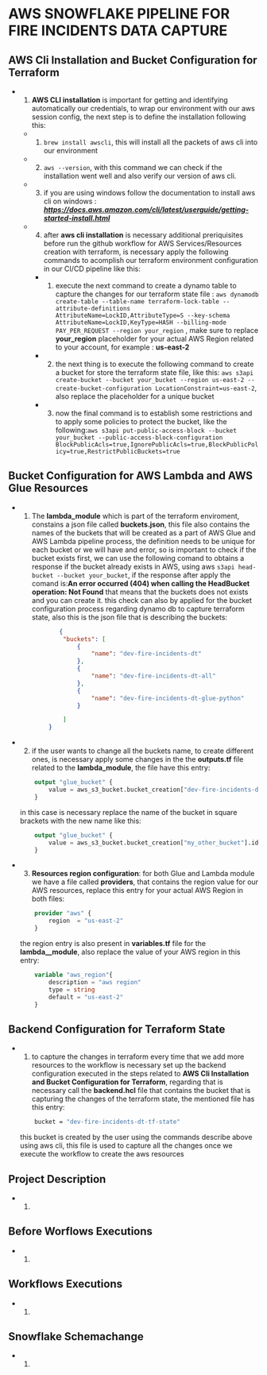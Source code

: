 

# AWS SNOWFLAKE PIPELINE FOR FIRE INCIDENTS DATA CAPTURE

## AWS Cli Installation and Bucket Configuration for Terraform 

* 1. **__AWS CLI installation__** is important for getting and identifying automatically our credentials, to wrap our environment with our aws session config, the next step is to define the installation following this:

  * 1. `brew install awscli`, this will install all the packets of aws cli into our environment

  * 2. `aws --version`, with this command we can check if the installation went well and also verify our version of aws cli.

  * 3. if you are using windows follow the documentation to install aws cli on windows : **_https://docs.aws.amazon.com/cli/latest/userguide/getting-started-install.html_**
  

  * 4. after **__aws cli installation__** is necessary additional preriquisites before run the github workflow for AWS Services/Resources creation with terraform, is necessary apply the following commands to acomplish our terraform environment configuration in our CI/CD pipeline like this:
     * 1. execute the next command to create a dynamo table to capture the changes for our terraform state file : `aws dynamodb create-table --table-name terraform-lock-table --attribute-definitions AttributeName=LockID,AttributeType=S --key-schema AttributeName=LockID,KeyType=HASH --billing-mode PAY_PER_REQUEST --region your_region` , make sure to replace **__your_region__** placeholder for your actual AWS Region related to your account, for example : **__us-east-2__**


     * 2. the next thing is to execute the following command to create a bucket for store the terraform state file, like this: `aws s3api create-bucket --bucket your_bucket --region us-east-2 --create-bucket-configuration LocationConstraint=us-east-2`, also replace the placeholder for a unique bucket


     * 3. now the final command is to establish some restrictions and to apply some policies to protect the bucket, like the following:`aws s3api put-public-access-block --bucket your_bucket --public-access-block-configuration BlockPublicAcls=true,IgnorePublicAcls=true,BlockPublicPolicy=true,RestrictPublicBuckets=true`


## Bucket Configuration for AWS Lambda and AWS Glue Resources

* 1. The **__lambda_module__** which is part of the terraform enviroment, constains a json file called **__buckets.json__**, this file also contains the names of the buckets that will be created as a part of AWS Glue and AWS Lambda pipeline process, the definition needs to be unique for each bucket or we will have and error, so is important to check if the bucket exists first, we can use the following comand to obtains a response if the bucket already exists in AWS, using aws `s3api head-bucket --bucket your_bucket`, if the response after apply the comand is:**__An error occurred (404) when calling the HeadBucket operation: Not Found__** that means that the buckets does not exists and you can create it. this check can also by applied for the bucket configuration process regarding dynamo db to capture terraform state, also this is the json file that is describing the buckets:
    ```json
               {
                "buckets": [
                    {
                        "name": "dev-fire-incidents-dt"
                    },
                    {
                        "name": "dev-fire-incidents-dt-all"
                    },
                    {
                        "name": "dev-fire-incidents-dt-glue-python"
                    }

                ]
            }
* 2. if the user wants to change all the buckets name, to create different ones, is necessary apply some changes in the the **__outputs.tf__** file related to the **__lambda_module__**, the file have this entry:
   
    ```tf
        output "glue_bucket" {
            value = aws_s3_bucket.bucket_creation["dev-fire-incidents-dt-glue-python"].id
        }
    ```

    in this case is necessary replace the name of the bucket in square brackets with the new name like this:
    
    ```tf
        output "glue_bucket" {
            value = aws_s3_bucket.bucket_creation["my_other_bucket"].id
        }

* 3. **__Resources region configuration__**: for both Glue and Lambda module we have a file called **__providers__**, that contains the region value for our AWS resources, replace this entry for your actual AWS Region in both files:
    ```tf
        provider "aws" {
            region  = "us-east-2"   
        }
    ```
    the region entry is also present in **__variables.tf__** file for the **__lambda__module__**, also replace the value of your AWS region in this entry:
    ```tf
        variable "aws_region"{
            description = "aws region"
            type = string
            default = "us-east-2"
        }
    ```   

## Backend Configuration for Terraform State

* 1. to capture the changes in terraform every time that we add more resources to the workflow is necessary set up the backend configuration executed in the steps  related to **__AWS Cli Installation and Bucket Configuration for Terraform__**, regarding that is necessary call the  **__backend.hcl__** file that contains the bucket that is capturing the changes of the terraform state, the mentioned file has this entry:
    ```bash
        bucket = "dev-fire-incidents-dt-tf-state"
    ```
    this bucket is created by the user using the commands describe above using aws cli, this file is used to capture all the changes once we execute the workflow to create the aws resources



## Project Description
* 1. 


## Before Worflows Executions
* 1. 


## Workflows Executions
* 1. 


## Snowflake Schemachange 
* 1. 